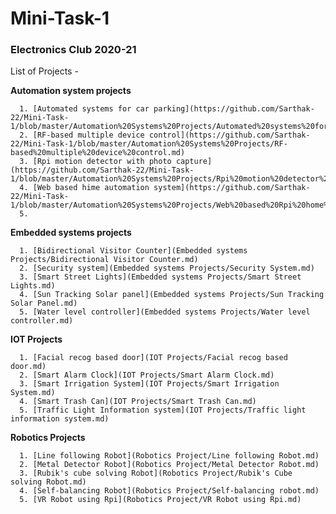# Mini-Task-1
### Electronics Club 2020-21

List of Projects - 

__Automation system projects__ 

      1. [Automated systems for car parking](https://github.com/Sarthak-22/Mini-Task-1/blob/master/Automation%20Systems%20Projects/Automated%20systems%20for%20car%20parking.md)
      2. [RF-based multiple device control](https://github.com/Sarthak-22/Mini-Task-1/blob/master/Automation%20Systems%20Projects/RF-based%20multiple%20device%20control.md)
      3. [Rpi motion detector with photo capture](https://github.com/Sarthak-22/Mini-Task-1/blob/master/Automation%20Systems%20Projects/Rpi%20motion%20detector%20with%20photo%20capture.md)
      4. [Web based hime automation system](https://github.com/Sarthak-22/Mini-Task-1/blob/master/Automation%20Systems%20Projects/Web%20based%20Rpi%20home%20automation%20system.md)
      5.
      
      
__Embedded systems projects__

      1. [Bidirectional Visitor Counter](Embedded systems Projects/Bidirectional Visitor Counter.md)
      2. [Security system](Embedded systems Projects/Security System.md)
      3. [Smart Street Lights](Embedded systems Projects/Smart Street Lights.md)
      4. [Sun Tracking Solar panel](Embedded systems Projects/Sun Tracking Solar Panel.md)
      5. [Water level controller](Embedded systems Projects/Water level controller.md)
      
__IOT Projects__

      1. [Facial recog based door](IOT Projects/Facial recog based door.md)
      2. [Smart Alarm Clock](IOT Projects/Smart Alarm Clock.md)
      3. [Smart Irrigation System](IOT Projects/Smart Irrigation System.md)
      4. [Smart Trash Can](IOT Projects/Smart Trash Can.md)
      5. [Traffic Light Information system](IOT Projects/Traffic light information system.md)
      
__Robotics Projects__

      1. [Line following Robot](Robotics Project/Line following Robot.md)
      2. [Metal Detector Robot](Robotics Project/Metal Detector Robot.md)
      3. [Rubik's cube solving Robot](Robotics Project/Rubik's Cube solving Robot.md)
      4. [Self-balancing Robot](Robotics Project/Self-balancing robot.md)
      5. [VR Robot using Rpi](Robotics Project/VR Robot using Rpi.md)
 
